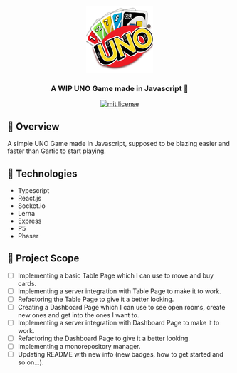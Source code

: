 <p align="center">
	<img src="./assets/uno_icon.png" height="150" width="150" alt="icon example" />
</p>	

<h3 align="center">
  A WIP UNO Game made in Javascript 🎴
</h3>

<p align="center">
	<a href="https://github.com/guilhermebkel/uno-game">
		<img alt="mit license" src="https://img.shields.io/github/license/guilhermebkel/uno-game?color=0051ff" />
	</a>
</p>

## 📌 Overview

A simple UNO Game made in Javascript, supposed to be blazing easier and faster than Gartic to start playing. 

## 🔧 Technologies

- Typescript
- React.js
- Socket.io
- Lerna
- Express
- P5
- Phaser

## 👣 Project Scope

- [ ] Implementing a basic Table Page which I can use to move and buy cards.
- [ ] Implementing a server integration with Table Page to make it to work.
- [ ] Refactoring the Table Page to give it a better looking.
- [ ] Creating a Dashboard Page which I can use to see open rooms, create new ones and get into the ones I want to.
- [ ] Implementing a server integration with Dashboard Page to make it to work.
- [ ] Refactoring the Dashboard Page to give it a better looking.
- [ ] Implementing a monorepository manager.
- [ ] Updating README with new info (new badges, how to get started and so on...).